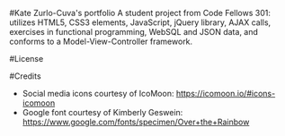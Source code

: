 #Kate Zurlo-Cuva's portfolio
A student project from Code Fellows 301: utilizes HTML5, CSS3 elements, JavaScript, jQuery library, AJAX calls, exercises in functional programming, WebSQL and JSON data, and conforms to a Model-View-Controller framework.

#License

#Credits
* Social media icons courtesy of IcoMoon: https://icomoon.io/#icons-icomoon
* Google font courtesy of Kimberly Geswein: https://www.google.com/fonts/specimen/Over+the+Rainbow
